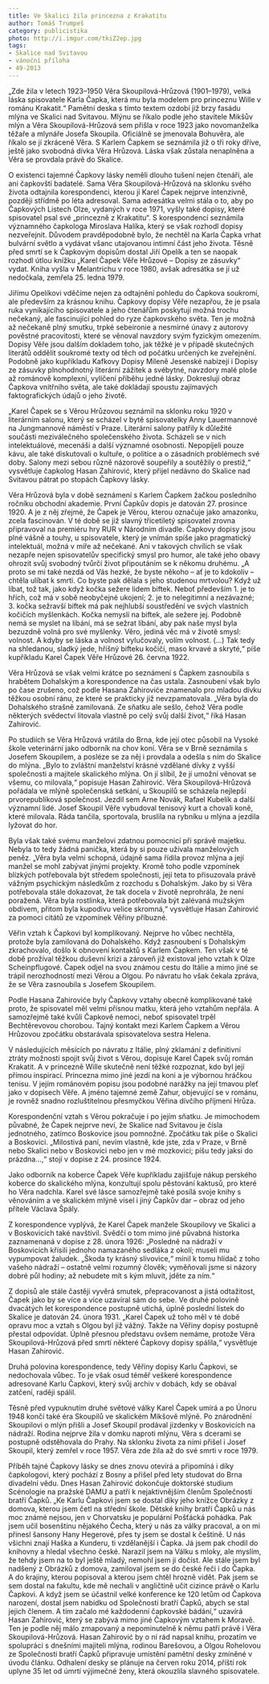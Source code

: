 ```yaml
---
title: Ve Skalici žila princezna z Krakatitu
author: Tomáš Trumpeš
category: publicistika
photo: http://i.imgur.com/tkiZ2ep.jpg
tags:
- Skalice nad Svitavou
- vánoční příloha
- 49-2013
---
```


„Zde žila v letech 1923–1950 Věra Skoupilová-Hrůzová (1901–1979), velká láska spisovatele Karla Čapka, která mu byla modelem pro princeznu Wille v románu Krakatit.“ Pamětní deska s tímto textem ozdobí již brzy fasádu mlýna ve Skalici nad Svitavou.
Mlýnu se říkalo podle jeho stavitele Mikšův mlýn a Věra Skoupilová-Hrůzová sem přišla v roce 1923 jako novomanželka těžaře a mlynáře Josefa Skoupila. Oficiálně se jmenovala Bohuvěra, ale říkalo se jí zkráceně Věra. S Karlem Čapkem se seznámila již o tři roky dříve, ještě jako svobodná dívka Věra Hrůzová. Láska však zůstala nenaplněna a Věra se provdala právě do Skalice.

O existenci tajemné Čapkovy lásky neměli dlouho tušení nejen čtenáři, ale ani čapkovští badatelé. Sama Věra Skoupilová-Hrůzová na sklonku svého života odtajnila korespondenci, kterou jí Karel Čapek nejprve intenzivně, později střídmě po léta adresoval. Sama adresátka velmi stála o to, aby po Čapkových Listech Olze, vydaných v roce 1971, vyšly také dopisy, které spisovatel psal své „princezně z Krakatitu“. S korespondencí seznámila významného čapkologa Miroslava Halíka, který se však rozhodl dopisy nezveřejnit. Důvodem pravděpodobně bylo, že nechtěl na Karla Čapka vrhat bulvární světlo a vydávat všanc utajovanou intimní část jeho života. Těsně před smrtí se k Čapkovým dopisům dostal Jiří Opelík a ten se naopak rozhodl útlou knížku „Karel Čapek Věře Hrůzové – Dopisy ze zásuvky“ vydat. Kniha vyšla v Melantrichu v roce 1980, avšak adresátka se jí už nedočkala, zemřela 25. ledna 1979.

Jiřímu Opelíkovi vděčíme nejen za odtajnění pohledu do Čapkova soukromí, ale především za krásnou knihu. Čapkovy dopisy Věře nezapřou, že je psala ruka vynikajícího spisovatele a jeho čtenářům poskytují možná trochu nečekaný, ale fascinující pohled do ryze čapkovského světa. Ten je možná až nečekaně plný smutku, trpké sebeironie a nesmírné únavy z autorovy pověstné pracovitosti, které se věnoval navzdory svým fyzickým omezením. Dopisy Věře jsou dalším dokladem toho, jak těžké je v případě skutečných literátů oddělit soukromé texty od těch od počátku určených ke zveřejnění. Podobně jako kupříkladu Kafkovy Dopisy Mileně Jesenské nabízejí i Dopisy ze zásuvky plnohodnotný literární zážitek a svébytné, navzdory malé ploše až románově komplexní, vylíčení příběhu jedné lásky. Dokreslují obraz Čapkova vnitřního světa, ale také dokládají spoustu zajímavých faktografických údajů o jeho životě.

„Karel Čapek se s Věrou Hrůzovou seznámil na sklonku roku 1920 v literárním salonu, který se scházel v bytě spisovatelky Anny Lauermannové na Jungmannově náměstí v Praze. Literární salony patřily k důležité součásti meziválečného společenského života. Scházeli se v nich intelektuálové, mecenáši a další významné osobnosti. Nepopíjeli pouze kávu, ale také diskutovali o kultuře, o politice a o zásadních problémech své doby. Salony mezi sebou různě názorově soupeřily a soutěžily o prestiž,“ vysvětluje čapkolog Hasan Zahirović, který přijel nedávno do Skalice nad Svitavou pátrat po stopách Čapkovy lásky.

Věra Hrůzová byla v době seznámení s Karlem Čapkem žačkou posledního ročníku obchodní akademie. První Čapkův dopis je datován 27. prosince 1920. A je z něj zřejmé, že Čapek je Věrou, kterou označuje jako amazonku, zcela fascinován. V té době se již slavný třicetiletý spisovatel zrovna připravoval na premiéru hry RUR v Národním divadle. Čapkovy dopisy jsou plné vášně a touhy, u spisovatele, který je vnímán spíše jako pragmatický intelektuál, možná v míře až nečekané. Ani v takových chvílích se však nezapře nejen spisovatelův specifický smysl pro humor, ale také jeho obavy ohrozit svůj svobodný tvůrčí život připoutáním se k někomu druhému. „A proto se mi také nezdá od Vás hezké, že byste někoho – ať je to kdokoliv – chtěla ulíbat k smrti. Co byste pak dělala s jeho studenou mrtvolou? Když už líbat, tož tak, jako když kočka sežere lidem biftek. Neboť především 1. je to hřích, což má v sobě neobyčejné ukojení; 2. je to nelegitimní a nezávazné; 3. kočka sežravší biftek má pak nejhlubší soustředění ve svých vlastních kočičích myšlenkách. Kočka nemyslí na biftek, ale sežere jej. Podobně nemá se myslet na líbání, má se sežrat líbání, aby pak naše mysl byla bezuzdně volná pro své myšlenky. Věro, jediná věc má v životě smysl: volnost. A kdyby se láska a volnost vylučovaly, volím volnost. (…) Tak tedy na shledanou, sladký jede, hříšný bifteku kočičí, maso krvavé a skryté,“ píše kupříkladu Karel Čapek Věře Hrůzové 26. června 1922.

Věra Hrůzová se však velmi krátce po seznámení s Čapkem zasnoubila s hrabětem Dohalským a korespondence na čas ustala. Zasnoubení však bylo po čase zrušeno, což podle Hasana Zahiroviće znamenalo pro mladou dívku těžkou osobní ránu, ze které se prakticky již nevzpamatovala. „Věra byla do Dohalského strašně zamilovaná. Ze sňatku ale sešlo, čehož Věra podle některých svědectví litovala vlastně po celý svůj další život,“ říká Hasan Zahirović.

Po studiích se Věra Hrůzová vrátila do Brna, kde její otec působil na Vysoké škole veterinární jako odborník na chov koní. Věra se v Brně seznámila s Josefem Skoupilem, a posléze se za něj i provdala a odešla s ním do Skalice do mlýna. „Bylo to zvláštní manželství krásné vzdělané dívky z vyšší společnosti a majitele skalického mlýna. On jí slíbil, že jí umožní věnovat se všemu, co milovala,“ popisuje Hasan Zahirović. Věra Skoupilová-Hrůzová pořádala ve mlýně společenská setkání, u Skoupilů se scházela nejlepší prvorepubliková společnost. Jezdil sem Arne Novák, Rafael Kubelík a další významní lidé. Josef Skoupil Věře vybudoval tenisový kurt a chovali koně, které milovala. Ráda tančila, sportovala, bruslila na rybníku u mlýna a jezdila lyžovat do hor.

Byla však také svému manželovi zdatnou pomocnicí při správě majetku. Nebyla to tedy žádná panička, která by si pouze užívala manželových peněz. „Věra byla velmi schopná, údajně sama řídila provoz mlýna a její manžel se mohl zabývat jinými projekty. Kromě toho podle vzpomínek blízkých potřebovala být středem společnosti, její teta to přisuzovala právě vážným psychickým následkům z rozchodu s Dohalským. Jako by si Věra potřebovala stále dokazovat, že tak docela v životě neprohrála, že není poražená. Věra byla rostlinka, která potřebovala být zalévaná mužským obdivem, přitom byla kupodivu velice skromná,“ vysvětluje Hasan Zahirović za pomoci citátů ze vzpomínek Věřiny příbuzné.

Věřin vztah k Čapkovi byl komplikovaný. Nejprve ho vůbec nechtěla, protože byla zamilovaná do Dohalského. Když zasnoubení s Dohalským zkrachovalo, došlo k obnovení kontaktů s Karlem Čapkem. Ten však v té době prožíval těžkou duševní krizi a zároveň již existoval jeho vztah k Olze Scheinpflugové. Čapek odjel na svou známou cestu do Itálie a mimo jiné se trápil nerozhodností mezi Věrou a Olgou. Po návratu ho však čekala zpráva, že se Věra zasnoubila s Josefem Skoupilem.

Podle Hasana Zahiroviće byly Čapkovy vztahy obecně komplikované také proto, že spisovatel měl velmi přísnou matku, která jeho vztahům nepřála. A samozřejmě také kvůli Čapkově nemoci, neboť spisovatel trpěl Bechtěrevovou chorobou. Tajný kontakt mezi Karlem Čapkem a Věrou Hrůzovou zpočátku obstarávala spisovatelova sestra Helena.

V následujících měsících po návratu z Itálie, plný zklamání z definitivní ztráty možnosti spojit svůj život s Věrou, dopisuje Karel Čapek svůj román Krakatit. A v princezně Wille skutečně není těžké rozpoznat, kdo byl její přímou inspirací. Princezna mimo jiné jezdí na koni a je výbornou hráčkou tenisu. V jejím románovém popisu jsou podobné narážky na její tmavou pleť jako v dopisech Věře. A jméno tajemné země Zahur, objevující se v románu, je rovněž snadno rozluštitelnou přesmyčkou Věřina dívčího příjmení Hrůza.

Korespondenční vztah s Věrou pokračuje i po jejím sňatku. Je mimochodem půvabné, že Čapek nejprve neví, že Skalice nad Svitavou je čísla jednotného, zatímco Boskovice jsou pomnožné. Zpočátku tak píše o Skalici a Boskovici. „Milostivá paní, nevím vlastně, kde jste, zda v Praze, v Brně nebo Skalici nebo v Boskovici nebo jen v mé mozkovici; píšu tedy jaksi do prázdna…,“ stojí v dopise z 24. prosince 1924.

Jako odborník na koberce Čapek Věře kupříkladu zajišťuje nákup perského koberce do skalického mlýna, konzultují spolu pěstování kaktusů, pro které ho Věra nadchla. Karel své lásce samozřejmě také posílá svoje knihy s věnováním a ve skalickém mlýně visel i jiný Čapkův dar – obraz od jeho přítele Václava Špály.

Z korespondence vyplývá, že Karel Čapek manžele Skoupilovy ve Skalici a v Boskovicích také navštívil. Svědčí o tom mimo jiné půvabná historka zaznamenaná v dopise z 28. února 1926: „Posledně na nádraží v Boskovicích křísili jednoho namazaného sedláka z okolí; museli mu vypumpovat žaludek. „Škoda ty krásný slivovice,“ mínil k tomu hlídač z toho vašeho nádraží – ostatně velmi rozumný člověk; vyměňovali jsme si názory dobré půl hodiny; až nebudete mít s kým mluvit, jděte za ním.“

Z dopisů ale stále častěji vyvěrá smutek, přepracovanost a jistá odtažitost, Čapek jako by se více a více uzavíral sám do sebe. Ve druhé polovině dvacátých let korespondence postupně utichá, úplně poslední lístek do Skalice je datován 24. února 1931. „Karel Čapek už toho měl v té době opravu moc a vztah s Olgou byl již vážný. Takže na Věřiny dopisy postupně přestal odpovídat. Úplně přesnou představu ovšem nemáme, protože Věra Skoupilová-Hrůzová před smrtí některé Čapkovy dopisy spálila,“ vysvětluje Hasan Zahirović.

Druhá polovina korespondence, tedy Věřiny dopisy Karlu Čapkovi, se nedochovala vůbec. To je však osud téměř veškeré korespondence adresované Karlu Čapkovi, který svůj archiv v dobách, kdy se obával zatčení, raději spálil.

Těsně před vypuknutím druhé světové války Karel Čapek umírá a po Únoru 1948 končí také éra Skoupilů ve skalickém Mikšově mlýně. Po znárodnění Skoupilovi o mlýn přišli a Josef Skoupil prodával jízdenky v Boskovicích na nádraží. Rodina nejprve žila v domku naproti mlýnu, Věra s dcerami se postupně odstěhovala do Prahy. Na sklonku života za nimi přišel i Josef Skoupil, který zemřel v roce 1957. Věra zde žila až do své smrti v roce 1979.

Příběh tajné Čapkovy lásky se dnes znovu otevírá a připomíná i díky čapkologovi, který pochází z Bosny a přišel před lety studovat do Brna divadelní vědu. Dnes Hasan Zahirović dokončuje doktorské studium Scénologie na pražské DAMU a patří k nejaktivnějším členům Společnosti bratří Čapků. „Ke Karlu Čapkovi jsem se dostal díky jeho knížce Obrázky z domova, kterou jsem četl na střední škole. Dětské knihy bratří Čapků u nás moc známé nejsou, jen v Chorvatsku je populární Pošťácká pohádka. Pak jsem učil bosenštinu nějakého Čecha, který u nás za války pracoval, a on mi přinesl šansony Hany Hegerové, přes ty jsem se dostal k češtině. U nás všichni znají Haška a Kunderu, ti vzdělanější i Čapka. Já jsem pak chodil do knihovny a hledal všechno české. Narazil jsem na Válku s mloky, ale myslím, že tehdy jsem na to byl ještě mladý, nemohl jsem ji dočíst. Ale stále jsem byl nadšený z Obrázků z domova, zamiloval jsem se do české řeči i do Čapka. A do krajiny, kterou popisoval a kterou jsem chtěl hrozně vidět. Pak jsem se sem dostal na fakultu, kde mě nechali v angličtině učit cizince právě o Karlu Čapkovi. A když jsem se účastnil velké konference ke 120 letům od Čapkova narození, dostal jsem nabídku od Společnosti bratří Čapků, abych se stal jejich členem. A tím začalo mé každodenní čapkovské bádání,“ uzavírá Hasan Zahirović, který se zabývá mimo jiné Čapkovým vztahem k Moravě. Ten je podle něj málo zmapovaný a nepominutelně k němu patří právě i Věra Skoupilová-Hrůzová. Hasan Zahirović by o ní rád napsal knihu, prozatím ve spolupráci s dnešními majiteli mlýna, rodinou Barešovou, a Olgou Rohelovou ze Společnosti bratří Čapků připravuje umístění pamětní desky zmíněné v úvodu článku. Odhalení desky se plánuje na červen roku 2014, příští rok uplyne 35 let od úmrtí výjimečné ženy, která okouzlila slavného spisovatele.

